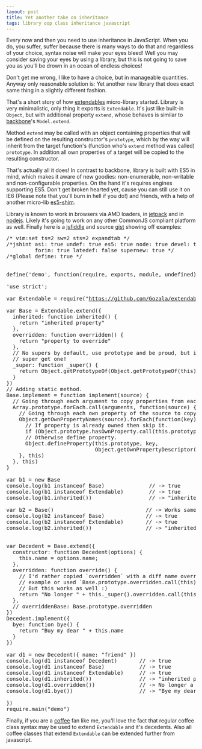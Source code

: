 ```yaml
---
layout: post
title: Yet another take on inheritance
tags: library oop class inheritance javascript
---
```


Every now and then you need to use inheritance in JavaScript. When you do, you
suffer, suffer because there is many ways to do that and regardless of your
choice, syntax noise will make your eyes bleed! Well you may consider saving
your eyes by using a library, but this is not going to save you as you'll be
drown in an ocean of endless choices!

Don't get me wrong, I like to have a choice, but in manageable quantities.
Anyway only reasonable solution is: Yet another new library that does exact same
thing in a slightly different fashion.

That's a short story of how [extendables] micro-library started. Library is very
minimalistic, only thing it exports is `Extendable`. It's just like built-in
`Object`, but with additional property `extend`, whose behaves is similar to
[backbone]'s `Model.extend`.

Method `extend` may be called with an object containing properties that will
be defined on the resulting constructor's `prototype`, which by the way will
inherit from the target function's (function who's `extend` method was called)
`prototype`. In addition all own properties of a target will be copied to the
resulting constructor.

That's actually all it does! In contrast to backbone, library is built with
ES5 in mind, which makes it aware of new goodies: non-enumerable, non-writable
and non-configurable properties. On the hand it's requires engines supporting
ES5. Don't get broken hearted yet, cause you can still use it on IE6 (Please
note that you'll burn in hell if you do!) and friends, with a help of another
micro-lib [es5-shim].

Library is known to work in browsers via AMD loaders, in [jetpack] and in
[nodejs]. Likely it's going to work on any other CommonJS compliant platform
as well. Finally here is a [jsfiddle] and source [gist] showing off examples:

<pre>
<span class="Comment">/* vim:set ts=2 sw=2 sts=2 expandtab */</span>
<span class="Comment">/*jshint asi: true undef: true es5: true node: true devel: true</span>
<span class="Comment">         forin: true latedef: false supernew: true */</span>
<span class="Comment">/*global define: true */</span>


define<span class="Parens">(</span><span class="String">'demo'</span><span class="Operators">,</span> <span class="Function">function</span><span class="Parens">(</span><span class="Keyword">require</span><span class="Operators">,</span> <span class="Keyword">exports</span><span class="Operators">,</span> module<span class="Operators">,</span> <span class="Keyword">undefined</span><span class="Parens">)</span> <span class="Braces">{</span>

<span class="String">'use strict'</span><span class="Operators">;</span>

<span class="Identifier">var</span> Extendable <span class="Operators">=</span> <span class="Keyword">require</span><span class="Parens">(</span><span class="String">&quot;<a href="https://github.com/Gozala/extendables/raw/v0.1.2/lib/extendables.js">https://github.com/Gozala/extendables/raw/v0.1.2/lib/extendables.js</a>&quot;</span><span class="Parens">)</span><span class="Operators">.</span>Extendable<span class="Operators">;</span>

<span class="Identifier">var</span> Base <span class="Operators">=</span> Extendable<span class="Operators">.</span>extend<span class="Parens">(</span><span class="Braces">{</span>
  inherited<span class="Operators">:</span> <span class="Function">function</span> inherited<span class="Parens">()</span> <span class="Braces">{</span>
    <span class="Statement">return</span> <span class="String">&quot;inherited property&quot;</span>
  <span class="Braces">}</span><span class="Operators">,</span>
  overridden<span class="Operators">:</span> <span class="Function">function</span> overridden<span class="Parens">()</span> <span class="Braces">{</span>
    <span class="Statement">return</span> <span class="String">&quot;property to override&quot;</span>
  <span class="Braces">}</span><span class="Operators">,</span>
  <span class="Comment">// No supers by default, use prototype and be proud, but if you really want</span>
  <span class="Comment">// super get one!</span>
  _super<span class="Operators">:</span> <span class="Function">function</span> _super<span class="Parens">()</span> <span class="Braces">{</span>
    <span class="Statement">return</span> <span class="Type">Object</span><span class="Operators">.</span>getPrototypeOf<span class="Parens">(</span><span class="Type">Object</span><span class="Operators">.</span>getPrototypeOf<span class="Parens">(</span><span class="Keyword">this</span><span class="Parens">))</span>
  <span class="Braces">}</span>
<span class="Braces">}</span><span class="Parens">)</span>
<span class="Comment">// Adding static method.</span>
Base<span class="Operators">.</span>implement <span class="Operators">=</span> <span class="Function">function</span> implement<span class="Parens">(</span>source<span class="Parens">)</span> <span class="Braces">{</span>
  <span class="Comment">// Going through each argument to copy properties from each source.</span>
  <span class="Type">Array</span><span class="Operators">.</span><span class="Keyword">prototype</span><span class="Operators">.</span>forEach<span class="Operators">.</span>call<span class="Parens">(</span><span class="Keyword">arguments</span><span class="Operators">,</span> <span class="Function">function</span><span class="Parens">(</span>source<span class="Parens">)</span> <span class="Braces">{</span>
    <span class="Comment">// Going through each own property of the source to copy it.</span>
    <span class="Type">Object</span><span class="Operators">.</span>getOwnPropertyNames<span class="Parens">(</span>source<span class="Parens">)</span><span class="Operators">.</span>forEach<span class="Parens">(</span><span class="Function">function</span><span class="Parens">(</span>key<span class="Parens">)</span> <span class="Braces">{</span>
      <span class="Comment">// If property is already owned then skip it.</span>
      <span class="Statement">if</span> <span class="Parens">(</span><span class="Type">Object</span><span class="Operators">.</span><span class="Keyword">prototype</span><span class="Operators">.</span>hasOwnProperty<span class="Operators">.</span>call<span class="Parens">(</span><span class="Keyword">this</span><span class="Operators">.</span><span class="Keyword">prototype</span><span class="Operators">,</span> key<span class="Parens">))</span> <span class="Statement">return</span> <span class="Keyword">null</span>
      <span class="Comment">// Otherwise define property.</span>
      <span class="Type">Object</span><span class="Operators">.</span>defineProperty<span class="Parens">(</span><span class="Keyword">this</span><span class="Operators">.</span><span class="Keyword">prototype</span><span class="Operators">,</span> key<span class="Operators">,</span>
                            <span class="Type">Object</span><span class="Operators">.</span>getOwnPropertyDescriptor<span class="Parens">(</span>source<span class="Operators">,</span> key<span class="Parens">))</span>
    <span class="Braces">}</span><span class="Operators">,</span> <span class="Keyword">this</span><span class="Parens">)</span>
  <span class="Braces">}</span><span class="Operators">,</span> <span class="Keyword">this</span><span class="Parens">)</span>
<span class="Braces">}</span>

<span class="Identifier">var</span> b1 <span class="Operators">=</span> <span class="Operator">new</span> Base
<span class="Keyword">console</span><span class="Operators">.</span>log<span class="Parens">(</span>b1 <span class="Operator">instanceof</span> Base<span class="Parens">)</span>              <span class="Comment">// -&gt; true</span>
<span class="Keyword">console</span><span class="Operators">.</span>log<span class="Parens">(</span>b1 <span class="Operator">instanceof</span> Extendable<span class="Parens">)</span>        <span class="Comment">// -&gt; true</span>
<span class="Keyword">console</span><span class="Operators">.</span>log<span class="Parens">(</span>b1<span class="Operators">.</span>inherited<span class="Parens">())</span>                  <span class="Comment">// -&gt; &quot;inherited property&quot;</span>

<span class="Identifier">var</span> b2 <span class="Operators">=</span> Base<span class="Parens">()</span>                             <span class="Comment">// -&gt; Works same as without `new`</span>
<span class="Keyword">console</span><span class="Operators">.</span>log<span class="Parens">(</span>b2 <span class="Operator">instanceof</span> Base<span class="Parens">)</span>             <span class="Comment">// -&gt; true</span>
<span class="Keyword">console</span><span class="Operators">.</span>log<span class="Parens">(</span>b2 <span class="Operator">instanceof</span> Extendable<span class="Parens">)</span>       <span class="Comment">// -&gt; true</span>
<span class="Keyword">console</span><span class="Operators">.</span>log<span class="Parens">(</span>b2<span class="Operators">.</span>inherited<span class="Parens">())</span>                 <span class="Comment">// -&gt; &quot;inherited property&quot;</span>


<span class="Identifier">var</span> Decedent <span class="Operators">=</span> Base<span class="Operators">.</span>extend<span class="Parens">(</span><span class="Braces">{</span>
  <span class="Keyword">constructor</span><span class="Operators">:</span> <span class="Function">function</span> Decedent<span class="Parens">(</span>options<span class="Parens">)</span> <span class="Braces">{</span>
    <span class="Keyword">this</span><span class="Operators">.</span>name <span class="Operators">=</span> options<span class="Operators">.</span>name<span class="Operators">;</span>
  <span class="Braces">}</span><span class="Operators">,</span>
  overridden<span class="Operators">:</span> <span class="Function">function</span> override<span class="Parens">()</span> <span class="Braces">{</span>
    <span class="Comment">// I'd rather copied `overridden` with a diff name overriddenBase for</span>
    <span class="Comment">// example or used `Base.prototype.overridden.call(this)`</span>
    <span class="Comment">// But this works as well :)</span>
    <span class="Statement">return</span> <span class="String">&quot;No longer &quot;</span> <span class="Operators">+</span> <span class="Keyword">this</span><span class="Operators">.</span>_super<span class="Parens">()</span><span class="Operators">.</span>overridden<span class="Operators">.</span>call<span class="Parens">(</span><span class="Keyword">this</span><span class="Parens">)</span>
  <span class="Braces">}</span><span class="Operators">,</span>
  <span class="Comment">// overriddenBase: Base.prototype.overridden</span>
<span class="Braces">}</span><span class="Parens">)</span>
Decedent<span class="Operators">.</span>implement<span class="Parens">(</span><span class="Braces">{</span>
  bye<span class="Operators">:</span> <span class="Function">function</span> bye<span class="Parens">()</span> <span class="Braces">{</span>
    <span class="Statement">return</span> <span class="String">&quot;Buy my dear &quot;</span> <span class="Operators">+</span> <span class="Keyword">this</span><span class="Operators">.</span>name
  <span class="Braces">}</span>
<span class="Braces">}</span><span class="Parens">)</span>

<span class="Identifier">var</span> d1 <span class="Operators">=</span> <span class="Operator">new</span> Decedent<span class="Parens">(</span><span class="Braces">{</span> name<span class="Operators">:</span> <span class="String">&quot;friend&quot;</span> <span class="Braces">}</span><span class="Parens">)</span>
<span class="Keyword">console</span><span class="Operators">.</span>log<span class="Parens">(</span>d1 <span class="Operator">instanceof</span> Decedent<span class="Parens">)</span>       <span class="Comment">// -&gt; true</span>
<span class="Keyword">console</span><span class="Operators">.</span>log<span class="Parens">(</span>d1 <span class="Operator">instanceof</span> Base<span class="Parens">)</span>           <span class="Comment">// -&gt; true</span>
<span class="Keyword">console</span><span class="Operators">.</span>log<span class="Parens">(</span>d1 <span class="Operator">instanceof</span> Extendable<span class="Parens">)</span>     <span class="Comment">// -&gt; true</span>
<span class="Keyword">console</span><span class="Operators">.</span>log<span class="Parens">(</span>d1<span class="Operators">.</span>inherited<span class="Parens">())</span>               <span class="Comment">// -&gt; &quot;inherited property&quot;</span>
<span class="Keyword">console</span><span class="Operators">.</span>log<span class="Parens">(</span>d1<span class="Operators">.</span>overridden<span class="Parens">())</span>              <span class="Comment">// -&gt; No longer a property to override</span>
<span class="Keyword">console</span><span class="Operators">.</span>log<span class="Parens">(</span>d1<span class="Operators">.</span>bye<span class="Parens">())</span>                     <span class="Comment">// -&gt; &quot;Bye my dear friend&quot;</span>

<span class="Braces">}</span><span class="Parens">)</span>
<span class="Keyword">require</span><span class="Operators">.</span>main<span class="Parens">(</span><span class="String">&quot;demo&quot;</span><span class="Parens">)</span>
</pre>

Finally, if you are a [coffee] fan like me, you'll love the fact that regular
coffee class syntax may be used to extend `Extendable` and it's decedents. Also
all coffee classes that extend `Extendable` can be extended further from
javascript.

[extendables]:https://github.com/Gozala/extendables
[backbone]:http://documentcloud.github.com/backbone/
[es5-shim]:https://github.com/kriskowal/es5-shim
[jetpack]:https://jetpack.mozillalabs.com/
[nodejs]:http://nodejs.org/
[jsfiddle]:http://jsfiddle.net/gh/gist/jquery/edge/937354/
[gist]:https://gist.github.com/937354
[coffee]:http://jashkenas.github.com/coffee-script/
